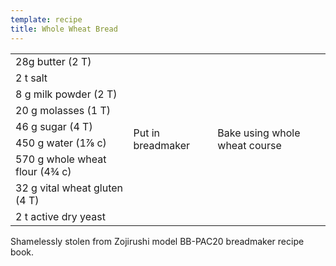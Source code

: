 ```yaml
---
template: recipe
title: Whole Wheat Bread
---
```

<table>
  <tr>
    <td>28g butter (2 T)</td>
    <td rowspan="9">Put in breadmaker</td>
    <td rowspan="9">Bake using whole wheat course</td>
  </tr>
  <tr>
    <td>2 t salt</td>
  </tr>
  <tr>
    <td>8 g milk powder (2 T)</td>
  </tr>
  <tr>
    <td>20 g molasses (1 T)</td>
  </tr>
  <tr>
    <td>46 g sugar (4 T)</td>
  </tr>
  <tr>
    <td>450 g water (1&frac78; c)</td>
  </tr>
  <tr>
    <td>570 g whole wheat flour (4&frac34; c)</td>
  </tr>
  <tr>
    <td>32 g vital wheat gluten (4 T)</td>
  </tr>
  <tr>
    <td>2 t active dry yeast</td>
  </tr>
</table>

<p class="confession">Shamelessly stolen from Zojirushi model BB-PAC20 breadmaker recipe book.</p>
